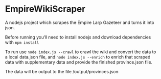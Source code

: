 EmpireWikiScraper
=================

A nodejs project which scrapes the Empire Larp Gazeteer and turns it into json.

Before running you'll need to install nodejs and download dependencies with `npm install`

To run use `node index.js --crawl` to crawl the wiki and convert the data to a local data.json file, and `node index.js --enrich` to enrich that scraped data with supplementary data and provide the finished province.json file.

The data will be output to the file /output/provinces.json